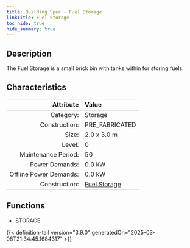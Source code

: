 ```yaml
---
title: Building Spec - Fuel Storage
linkTitle: Fuel Storage
toc_hide: true
hide_summary: true
---
```

<!-- This is generated by the MarsSim HelpGenertor, do not edit. -->

## Description
The Fuel Storage is a small brick bin with tanks within for storing fuels.

## Characteristics

| Attribute      | Value |
|--------:|:------|
|Category:|Storage|
|Construction:|PRE_FABRICATED|
|Size:|2.0 x 3.0 m|
|Level:|0|
|Maintenance Period:|50|
|Power Demands:|0.0 kW|
|Offline Power Demands:|0.0 kW|
|Construction:|[Fuel Storage](/docs/definitions/construction/fuel-storage)|

## Functions
      
- STORAGE





{{< definition-tail version="3.9.0" generatedOn="2025-03-08T21:34:45.1684317" >}}

